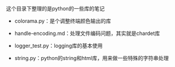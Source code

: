 这个目录下整理的是python的一些库的笔记

- colorama.py：是个调整终端颜色输出的库

- handle-encoding.md：处理文件编码问题，其实就是chardet库

- logger_test.py：logging库的基本使用

- string.py：python的string和html库，用来做一些特殊的字符串处理


